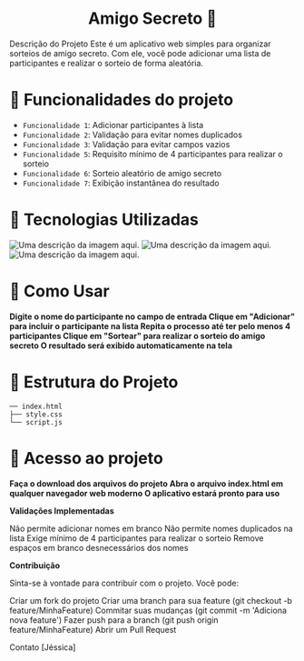 <h1 align="center"> Amigo Secreto 🎁 </h1>

Descrição do Projeto
Este é um aplicativo web simples para organizar sorteios de amigo secreto. Com ele, você pode adicionar uma lista de participantes e realizar o sorteio de forma aleatória.


# :hammer: Funcionalidades do projeto

- `Funcionalidade 1`: Adicionar participantes à lista
- `Funcionalidade 2`: Validação para evitar nomes duplicados
- `Funcionalidade 3`: Validação para evitar campos vazios
- `Funcionalidade 5`: Requisito mínimo de 4 participantes para realizar o sorteio
-  `Funcionalidade 6`: Sorteio aleatório de amigo secreto
- `Funcionalidade 7`: Exibição instantânea do resultado




# 📁 Tecnologias Utilizadas




![Uma descrição da imagem aqui.](https://github.com/user-attachments/assets/839d4697-f751-4d05-b732-e7ce3b31be15)
![Uma descrição da imagem aqui.](https://github.com/user-attachments/assets/7ff595c4-3bc6-4d07-88c8-05aaebe55e3c)
![Uma descrição da imagem aqui.](https://github.com/user-attachments/assets/823a5272-7b06-42bf-9fae-cc50c44ec0b6)




# 📁 Como Usar

**Digite o nome do participante no campo de entrada
Clique em "Adicionar" para incluir o participante na lista
Repita o processo até ter pelo menos 4 participantes
Clique em "Sortear" para realizar o sorteio do amigo secreto
O resultado será exibido automaticamente na tela**

# 📁 Estrutura do Projeto

    ── index.html
    ├── style.css
    └── script.js

# 📁 Acesso ao projeto

**Faça o download dos arquivos do projeto
Abra o arquivo index.html em qualquer navegador web moderno
O aplicativo estará pronto para uso**


**Validações Implementadas**

Não permite adicionar nomes em branco
Não permite nomes duplicados na lista
Exige mínimo de 4 participantes para realizar o sorteio
Remove espaços em branco desnecessários dos nomes

**Contribuição**

Sinta-se à vontade para contribuir com o projeto. Você pode:

Criar um fork do projeto
Criar uma branch para sua feature (git checkout -b feature/MinhaFeature)
Commitar suas mudanças (git commit -m 'Adiciona nova feature')
Fazer push para a branch (git push origin feature/MinhaFeature)
Abrir um Pull Request

Contato
[Jéssica] 
